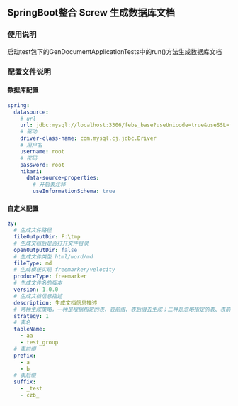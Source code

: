 ## SpringBoot整合 Screw 生成数据库文档

### 使用说明

启动test包下的GenDocumentApplicationTests中的run()方法生成数据库文档

### 配置文件说明

#### 数据库配置

```yaml
spring:
  datasource:
  	# url
    url: jdbc:mysql://localhost:3306/febs_base?useUnicode=true&useSSL=false&characterEncoding=utf8&serverTimezone=GMT%2b8
    # 驱动
    driver-class-name: com.mysql.cj.jdbc.Driver
    # 用户名
    username: root
    # 密码
    password: root
    hikari:
      data-source-properties:
        # 开启表注释
        useInformationSchema: true
```

#### 自定义配置

```yaml
zy:
  # 生成文件路径
  fileOutputDir: F:\tmp
  # 生成文档后是否打开文件目录
  openOutputDir: false
  # 生成文件类型 html/word/md
  fileType: md
  # 生成模板实现 freemarker/velocity
  produceType: freemarker
  # 生成文件名的版本
  version: 1.0.0
  # 生成文档信息描述
  description: 生成文档信息描述
  # 两种生成策略，一种是根据指定的表、表前缀、表后缀去生成；二种是忽略指定的表、表前缀、表后缀去生成。1采用忽略策略，2采用指定策略
  strategy: 1
  # 表名
  tableName:
    - aa
    - test_group
  # 表前缀
  prefix:
    - a
    - b
  # 表后缀
  suffix:
    - _test
    - czb_
```